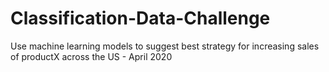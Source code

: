 # Classification-Data-Challenge
Use machine learning models to suggest best strategy for increasing sales of productX across the US - April 2020
